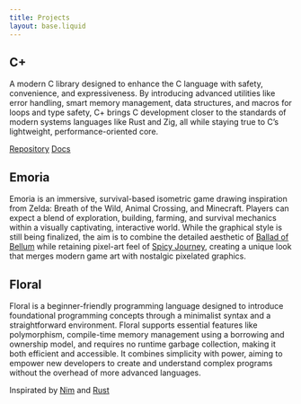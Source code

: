 ```yaml
---
title: Projects
layout: base.liquid
---
```


## C+
A modern C library designed to enhance the C language with safety, convenience, and expressiveness. By introducing advanced utilities like error handling, smart memory management, data structures, and macros for loops and type safety, C+ brings C development closer to the standards of modern systems languages like Rust and Zig, all while staying true to C’s lightweight, performance-oriented core.

<a target="_blank" href="https://github.com/ImSumire/Cp">Repository</a> <a href="/blog/c+/introduction">Docs</a>

## Emoria
Emoria is an immersive, survival-based isometric game drawing inspiration from Zelda: Breath of the Wild, Animal Crossing, and Minecraft. Players can expect a blend of exploration, building, farming, and survival mechanics within a visually captivating, interactive world. While the graphical style is still being finalized, the aim is to combine the detailed aesthetic of <a target="_blank" href="https://store.steampowered.com/app/3219390/The_Ballad_of_Bellum/">Ballad of Bellum</a> while retaining pixel-art feel of <a target="_blank" href="https://github.com/ImSumire/Spicy-Journey">Spicy Journey</a>, creating a unique look that merges modern game art with nostalgic pixelated graphics.

## Floral
Floral is a beginner-friendly programming language designed to introduce foundational programming concepts through a minimalist syntax and a straightforward environment. Floral supports essential features like polymorphism, compile-time memory management using a borrowing and ownership model, and requires no runtime garbage collection, making it both efficient and accessible. It combines simplicity with power, aiming to empower new developers to create and understand complex programs without the overhead of more advanced languages.

Inspirated by <a target="_blank" href="https://nim-lang.org/">Nim</a> and <a target="_blank" href="https://www.rust-lang.org/">Rust</a>
